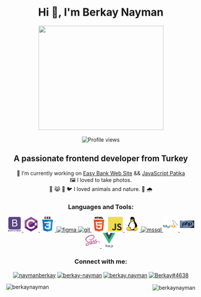 <h1 align="center">Hi 👋, I'm Berkay Nayman</h1>

<div align="center">

<img width="333" height="277" src="https://media.giphy.com/media/cXblnKXr2BQOaYnTni/giphy.gif">

![Profile views](https://gpvc.arturio.dev/berkaynayman)

<h2 align="center">A passionate frontend developer from Turkey</h2>
 
 🔭 I’m currently working on [Easy Bank Web Site](https://github.com/berkaynayman/web-site-1) && [JavaScript Patika](https://github.com/berkaynayman/javascript-patika) </br>
 🖼️ I loved to take photos. </br>
 🐘 😹 🐶 🐦 I loved animals and nature. 🌳 🌧️

<h3>Languages and Tools:</h3>
<p> <a href="https://getbootstrap.com" target="_blank"> <img src="https://raw.githubusercontent.com/devicons/devicon/master/icons/bootstrap/bootstrap-plain-wordmark.svg" alt="bootstrap" width="40" height="40"/> </a> <a href="https://www.w3schools.com/cs/" target="_blank"> <img src="https://raw.githubusercontent.com/devicons/devicon/master/icons/csharp/csharp-original.svg" alt="csharp" width="40" height="40"/> </a> <a href="https://www.w3schools.com/css/" target="_blank"> <img src="https://raw.githubusercontent.com/devicons/devicon/master/icons/css3/css3-original-wordmark.svg" alt="css3" width="40" height="40"/> </a> <a href="https://www.figma.com/" target="_blank"> <img src="https://www.vectorlogo.zone/logos/figma/figma-icon.svg" alt="figma" width="40" height="40"/> </a> <a href="https://git-scm.com/" target="_blank"> <img src="https://www.vectorlogo.zone/logos/git-scm/git-scm-icon.svg" alt="git" width="40" height="40"/> </a> <a href="https://www.w3.org/html/" target="_blank"> <img src="https://raw.githubusercontent.com/devicons/devicon/master/icons/html5/html5-original-wordmark.svg" alt="html5" width="40" height="40"/> </a> <a href="https://developer.mozilla.org/en-US/docs/Web/JavaScript" target="_blank"> <img src="https://raw.githubusercontent.com/devicons/devicon/master/icons/javascript/javascript-original.svg" alt="javascript" width="40" height="40"/> </a> <a href="https://www.linux.org/" target="_blank"> <img src="https://raw.githubusercontent.com/devicons/devicon/master/icons/linux/linux-original.svg" alt="linux" width="40" height="40"/> </a> <a href="https://www.microsoft.com/en-us/sql-server" target="_blank"> <img src="https://www.svgrepo.com/show/303229/microsoft-sql-server-logo.svg" alt="mssql" width="40" height="40"/> </a> <a href="https://www.mysql.com/" target="_blank"> <img src="https://raw.githubusercontent.com/devicons/devicon/master/icons/mysql/mysql-original-wordmark.svg" alt="mysql" width="40" height="40"/> </a> <a href="https://www.php.net" target="_blank"> <img src="https://raw.githubusercontent.com/devicons/devicon/master/icons/php/php-original.svg" alt="php" width="40" height="40"/> </a> <a href="https://sass-lang.com" target="_blank"> <img src="https://raw.githubusercontent.com/devicons/devicon/master/icons/sass/sass-original.svg" alt="sass" width="40" height="40"/> </a> <a href="https://vuejs.org/" target="_blank"> <img src="https://raw.githubusercontent.com/devicons/devicon/master/icons/vuejs/vuejs-original-wordmark.svg" alt="vuejs" width="40" height="40"/> </a> </p>

<h3>Connect with me:</h3>
<p>
<a href="https://twitter.com/naymanberkay" target="blank"><img align="center" src="https://raw.githubusercontent.com/rahuldkjain/github-profile-readme-generator/master/src/images/icons/Social/twitter.svg" alt="naymanberkay" height="30" width="40" /></a>
<a href="https://linkedin.com/in/berkay-nayman" target="blank"><img align="center" src="https://raw.githubusercontent.com/rahuldkjain/github-profile-readme-generator/master/src/images/icons/Social/linked-in-alt.svg" alt="berkay-nayman" height="30" width="40" /></a>
<a href="https://instagram.com/berkay.nayman" target="blank"><img align="center" src="https://raw.githubusercontent.com/rahuldkjain/github-profile-readme-generator/master/src/images/icons/Social/instagram.svg" alt="berkay.nayman" height="30" width="40" /></a>
<a href="https://discord.gg/Berkay#4638" target="blank"><img align="center" src="https://raw.githubusercontent.com/rahuldkjain/github-profile-readme-generator/master/src/images/icons/Social/discord.svg" alt="Berkay#4638" height="30" width="40" /></a>
</p>

</div>


<p><img align="left" src="https://github-readme-stats.vercel.app/api/top-langs?username=berkaynayman&show_icons=true&theme=radical&locale=en&layout=compact" width="45%" alt="berkaynayman" /></p>

<p align="right">&nbsp;<img align="center" src="https://github-readme-stats.vercel.app/api?username=berkaynayman&show_icons=true&theme=dark&locale=en" alt="berkaynayman" width="52%"/></p>
